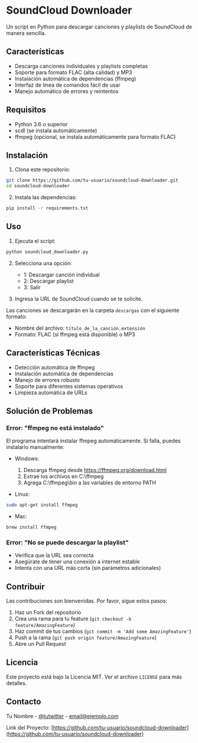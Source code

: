 # SoundCloud Downloader

Un script en Python para descargar canciones y playlists de SoundCloud de manera sencilla.

## Características

- Descarga canciones individuales y playlists completas
- Soporte para formato FLAC (alta calidad) y MP3
- Instalación automática de dependencias (ffmpeg)
- Interfaz de línea de comandos fácil de usar
- Manejo automático de errores y reintentos

## Requisitos

- Python 3.6 o superior
- scdl (se instala automáticamente)
- ffmpeg (opcional, se instala automáticamente para formato FLAC)

## Instalación

1. Clona este repositorio:
```bash
git clone https://github.com/tu-usuario/soundcloud-downloader.git
cd soundcloud-downloader
```

2. Instala las dependencias:
```bash
pip install -r requirements.txt
```

## Uso

1. Ejecuta el script:
```bash
python soundcloud_downloader.py
```

2. Selecciona una opción:
   - 1: Descargar canción individual
   - 2: Descargar playlist
   - 3: Salir

3. Ingresa la URL de SoundCloud cuando se te solicite.

Las canciones se descargarán en la carpeta `descargas` con el siguiente formato:
- Nombre del archivo: `título_de_la_canción.extensión`
- Formato: FLAC (si ffmpeg está disponible) o MP3

## Características Técnicas

- Detección automática de ffmpeg
- Instalación automática de dependencias
- Manejo de errores robusto
- Soporte para diferentes sistemas operativos
- Limpieza automática de URLs

## Solución de Problemas

### Error: "ffmpeg no está instalado"
El programa intentará instalar ffmpeg automáticamente. Si falla, puedes instalarlo manualmente:

- Windows:
  1. Descarga ffmpeg desde https://ffmpeg.org/download.html
  2. Extrae los archivos en C:\ffmpeg
  3. Agrega C:\ffmpeg\bin a las variables de entorno PATH

- Linux:
```bash
sudo apt-get install ffmpeg
```

- Mac:
```bash
brew install ffmpeg
```

### Error: "No se puede descargar la playlist"
- Verifica que la URL sea correcta
- Asegúrate de tener una conexión a internet estable
- Intenta con una URL más corta (sin parámetros adicionales)

## Contribuir

Las contribuciones son bienvenidas. Por favor, sigue estos pasos:

1. Haz un Fork del repositorio
2. Crea una rama para tu feature (`git checkout -b feature/AmazingFeature`)
3. Haz commit de tus cambios (`git commit -m 'Add some AmazingFeature'`)
4. Push a la rama (`git push origin feature/AmazingFeature`)
5. Abre un Pull Request

## Licencia

Este proyecto está bajo la Licencia MIT. Ver el archivo `LICENSE` para más detalles.

## Contacto

Tu Nombre - [@tutwitter](https://twitter.com/tutwitter) - email@ejemplo.com

Link del Proyecto: [https://github.com/tu-usuario/soundcloud-downloader](https://github.com/tu-usuario/soundcloud-downloader) 